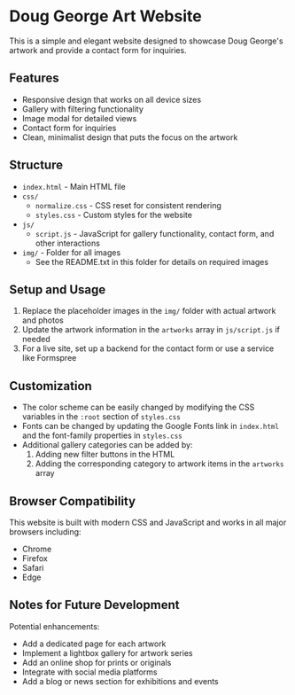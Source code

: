 # Doug George Art Website

This is a simple and elegant website designed to showcase Doug George's artwork and provide a contact form for inquiries.

## Features

- Responsive design that works on all device sizes
- Gallery with filtering functionality
- Image modal for detailed views
- Contact form for inquiries
- Clean, minimalist design that puts the focus on the artwork

## Structure

- `index.html` - Main HTML file
- `css/` 
  - `normalize.css` - CSS reset for consistent rendering
  - `styles.css` - Custom styles for the website
- `js/`
  - `script.js` - JavaScript for gallery functionality, contact form, and other interactions
- `img/` - Folder for all images
  - See the README.txt in this folder for details on required images

## Setup and Usage

1. Replace the placeholder images in the `img/` folder with actual artwork and photos
2. Update the artwork information in the `artworks` array in `js/script.js` if needed
3. For a live site, set up a backend for the contact form or use a service like Formspree

## Customization

- The color scheme can be easily changed by modifying the CSS variables in the `:root` section of `styles.css`
- Fonts can be changed by updating the Google Fonts link in `index.html` and the font-family properties in `styles.css`
- Additional gallery categories can be added by:
  1. Adding new filter buttons in the HTML
  2. Adding the corresponding category to artwork items in the `artworks` array

## Browser Compatibility

This website is built with modern CSS and JavaScript and works in all major browsers including:
- Chrome
- Firefox
- Safari
- Edge

## Notes for Future Development

Potential enhancements:
- Add a dedicated page for each artwork
- Implement a lightbox gallery for artwork series
- Add an online shop for prints or originals
- Integrate with social media platforms
- Add a blog or news section for exhibitions and events
